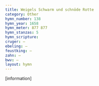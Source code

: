 ```yaml
---
title: Weigels Schwarm und schnöde Rotte
category: Other
hymn_number: 138
hymn_year: 1658
hymn_meter: 877 877
hymn_stanzas: 5
hymn_scripture: 
cruger: —
ebeling: —
feustking: —
zahn: —
bwv: —
layout: hymn
---
```

[information]

